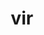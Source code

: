 ---
title: vir
meaning: man
ch: [three, f1, f, ss, ss5, animalia, 7r, 24rv]
pos: noun
stem: vir
genend: ī
abbgender: m.
abbgender2: masc.
gender: masculine
declension: second
six: y
---